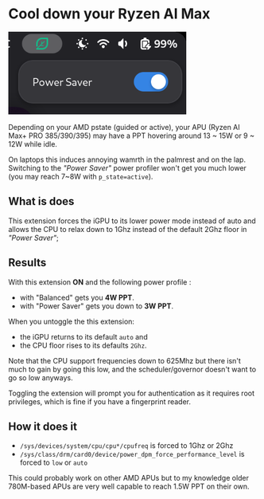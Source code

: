 # Cool down your Ryzen AI Max

![Screenshot](./screenshot.png)

Depending on your AMD pstate (guided or active), your APU (Ryzen AI Max+ PRO 385/390/395) may have a PPT hovering around 13 ~ 15W or 9 ~ 12W while idle. 

On laptops this induces annoying wamrth in the palmrest and on the lap. 
Switching to the _"Power Saver"_ power profiler won't get you much lower (you may reach 7~8W with `p_state=active`).

## What is does

This extension forces the iGPU to its lower power mode instead of auto and allows the CPU to relax down to 1Ghz instead of the default 2Ghz floor in _"Power Saver"_;

## Results

With this extension **ON** and the following power profile : 
- with "Balanced" gets you **4W PPT**.
- with "Power Saver" gets you down to **3W PPT**.

When you untoggle the this extension: 
- the iGPU returns to its default `auto` and 
- the CPU floor rises to its defaults `2Ghz`.

Note that the CPU support frequencies down to 625Mhz but there isn't much to gain by going this low, and the scheduler/governor doesn't want to go so low anyways.

Toggling the extension will prompt you for authentication as it requires root privileges, which is fine if you have a fingerprint reader.

## How it does it

- `/sys/devices/system/cpu/cpu*/cpufreq` is forced to 1Ghz or 2Ghz
- `/sys/class/drm/card0/device/power_dpm_force_performance_level` is forced to `low` or `auto` 

This could probably work on other AMD APUs but to my knowledge older 780M-based APUs are very well capable to reach 1.5W PPT on their own. 
